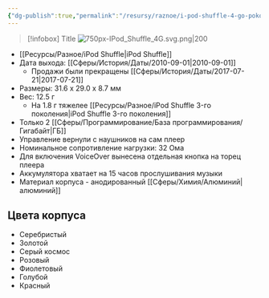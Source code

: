 ```yaml
---
{"dg-publish":true,"permalink":"/resursy/raznoe/i-pod-shuffle-4-go-pokoleniya/"}
---
```


> [!infobox] Title
> ![750px-IPod_Shuffle_4G.svg.png|200](/img/user/%D0%90%D1%80%D1%85%D0%B8%D0%B2/%D0%9A%D1%8D%D1%88/750px-IPod_Shuffle_4G.svg.png)
- [[Ресурсы/Разное/iPod Shuffle\|iPod Shuffle]]
- Дата выхода: [[Сферы/История/Даты/2010-09-01\|2010-09-01]]
	- Продажи были прекращены [[Сферы/История/Даты/2017-07-21\|2017-07-21]]
- Размеры: 31.6 х 29.0 х 8.7 мм
- Вес: 12.5 г
	- На 1.8 г тяжелее [[Ресурсы/Разное/iPod Shuffle 3-го поколения\|iPod Shuffle 3-го поколения]]
- Только 2 [[Сферы/Программирование/База программирования/Гигабайт\|ГБ]]
- Управление вернули с наушников на сам плеер 
- Номинальное сопротивление нагрузки: 32 Ома
- Для включения VoiceOver вынесена отдельная кнопка на торец плеера 
- Аккумулятора хватает на 15 часов прослушивания музыки 
- Материал корпуса - анодированный [[Сферы/Химия/Алюминий\|алюминий]]
## Цвета корпуса 
- Серебристый 
- Золотой 
- Серый космос 
- Розовый 
- Фиолетовый 
- Голубой 
- Красный